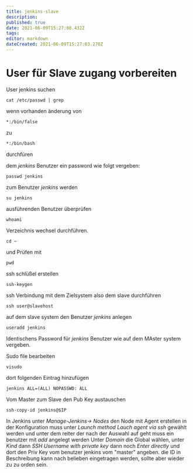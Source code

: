 ```yaml
---
title: jenkins-slave
description: 
published: true
date: 2021-06-09T15:27:08.432Z
tags: 
editor: markdown
dateCreated: 2021-06-09T15:27:03.270Z
---
```


# User für Slave zugang vorbereiten

User jenkins suchen

`cat /etc/passwd | grep`

wenn vorhanden änderung von

`*:/bin/false`

zu

`*:/bin/bash`

durchfüren

dem _jenkins_ Benutzer ein password wie folgt vergeben:

`passwd jenkins`

zum Benutzer _jenkins_ werden

`su jenkins`

ausführenden Benutzer überprüfen

`whoami`

Verzeichnis wechsel durchführen.

`cd ~`

und Prüfen mit

`pwd`

ssh schlüßel erstellen

`ssh-keygen`

ssh Verbindung mit dem Zielsystem also dem slave durchführen

`ssh user@slavehost`

auf dem slave system den Benutzer _jenkins_ anlegen

`useradd jenkins`

Identischens Password für _jenkins_ Benutzer wie auf dem MAster system vergeben.

Sudo file bearbeiten

`visudo`

dort folgenden Eintrag hinzufügen

`jenkins ALL=(ALL) NOPASSWD: ALL`

Vom Master zum Slave den Pub Key austauschen

`ssh-copy-id jenkins@$IP`

In Jenkins unter _Manage-Jenkins-> Nodes_ den Node mit Agent erstellen in der Konfiguration muss unter _Launch method_  _Lauch agent via ssh_ gewählt werden und unter dem reiter der nach der Auswahl auf geht muss ein benutzer mit _add_ angelegt werden Unter _Domain_ die Global wählen, unter _Kind_ dann _SSH Username with private key_ dann noch _Enter directly_ und dort den Priv Key vom benutzer jenkins vom  "master" angeben. die ID in Beschreibung kann nach belieben eingetragen werden, sollte aber wieder zu zu orden sein.
